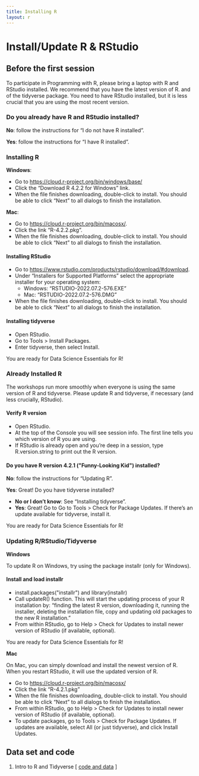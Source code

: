 ```yaml
---
title: Installing R
layout: r
---
```


# Install/Update R & RStudio

## Before the first session
To participate in Programming with R, 
please bring a laptop with R and RStudio installed. 
We recommend that you have the latest version of R.
and of the tidyverse package. 
You need to have RStudio installed, but it is less crucial that you are using the most recent version.

### Do you already have R and RStudio installed?

**No**: follow the instructions for “I do not have R installed”. 

**Yes**: follow the instructions for “I have R installed”.

### Installing R

**Windows**:
- Go to <https://cloud.r-project.org/bin/windows/base/>
- Click the “Download R 4.2.2 for Windows” link.
- When the file finishes downloading, double-click to install. You should be able to click “Next” to all dialogs to finish the installation.
  
**Mac**:
- Go to <https://cloud.r-project.org/bin/macosx/>.
- Click the link “R-4.2.2.pkg”.
- When the file finishes downloading, double-click to install. You should be able to click “Next” to all dialogs to finish the installation.
  
#### Installing RStudio
- Go to <https://www.rstudio.com/products/rstudio/download/#download>.
- Under “Installers for Supported Platforms” select the appropriate installer for your operating system:
  - Windows: “RSTUDIO-2022.07.2-576.EXE”
  - Mac: “RSTUDIO-2022.07.2-576.DMG”
- When the file finishes downloading, double-click to install. You should be able to click “Next” to all dialogs to finish the installation.

#### Installing tidyverse

- Open RStudio. 
- Go to Tools > Install Packages. 
- Enter tidyverse, then select Install.

You are ready for Data Science Essentials for R!

### Already Installed R
The workshops run more smoothly when everyone is using the same version of R and tidyverse. Please update R and tidyverse, if necessary (and less crucially, RStudio).

#### Verify R version
- Open RStudio. 
- At the top of the Console you will see session info. The first line tells you which version of R you are using. 
- If RStudio is already open and you’re deep in a session, type R.version.string to print out the R version.

#### Do you have R version 4.2.1 ("Funny-Looking Kid") installed?

**No**: follow the instructions for “Updating R”.

**Yes**: Great! Do you have tidyverse installed?

- **No or I don’t know**: See “Installing tidyverse”.
- **Yes**: Great! Go to Go to Tools > Check for Package Updates. If there’s an update available for tidyverse, install it.

You are ready for Data Science Essentials for R!

### Updating R/RStudio/Tidyverse
**Windows**

To update R on Windows, try using the package installr (only for Windows).

#### Install and load installr
- install.packages("installr") and library(installr)
- Call updateR() function. This will start the updating process of your R installation by: “finding the latest R version, downloading it, running the installer, deleting the installation file, copy and updating old packages to the new R installation.”
- From within RStudio, go to Help > Check for Updates to install newer version of RStudio (if available, optional).

You are ready for Data Science Essentials for R!

**Mac**

On Mac, you can simply download and install the newest version of R. When you restart RStudio, it will use the updated version of R.

- Go to https://cloud.r-project.org/bin/macosx/
- Click the link “R-4.2.1.pkg”
- When the file finishes downloading, double-click to install. You should be able to click “Next” to all dialogs to finish the installation.
- From within RStudio, go to Help > Check for Updates to install newer version of RStudio (if available, optional).
- To update packages, go to Tools > Check for Package Updates. If updates are available, select All (or just tidyverse), and click Install Updates.

## Data set and code

1. Intro to R and Tidyverse [ <a href="https://drive.google.com/drive/folders/1e-8Qs_AZBH-QcQqmmCloT9ghZesV55z6" target="_blank">code and data</a> ]



